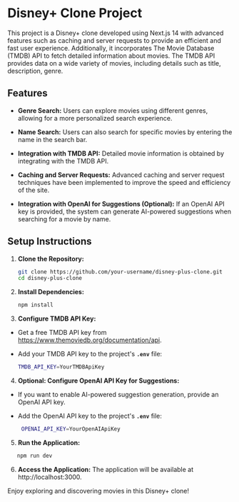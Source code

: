 # Disney+ Clone Project

This project is a Disney+ clone developed using Next.js 14 with advanced features such as caching and server requests to provide an efficient and fast user experience. Additionally, it incorporates The Movie Database (TMDB) API to fetch detailed information about movies. The TMDB API provides data on a wide variety of movies, including details such as title, description, genre.

## Features

- **Genre Search:** Users can explore movies using different genres, allowing for a more personalized search experience.

- **Name Search:** Users can also search for specific movies by entering the name in the search bar.

- **Integration with TMDB API:** Detailed movie information is obtained by integrating with the TMDB API.

- **Caching and Server Requests:** Advanced caching and server request techniques have been implemented to improve the speed and efficiency of the site.

- **Integration with OpenAI for Suggestions (Optional):** If an OpenAI API key is provided, the system can generate AI-powered suggestions when searching for a movie by name.

## Setup Instructions

1. **Clone the Repository:**

   ```bash
   git clone https://github.com/your-username/disney-plus-clone.git
   cd disney-plus-clone
   ```

2. **Install Dependencies:**

   ```bash
   npm install
   ```

3. **Configure TMDB API Key:**

- Get a free TMDB API key from https://www.themoviedb.org/documentation/api.

- Add your TMDB API key to the project's **`.env`** file:
  ```bash
  TMDB_API_KEY=YourTMDBApiKey
  ```

4. **Optional: Configure OpenAI API Key for Suggestions:**

- If you want to enable AI-powered suggestion generation, provide an OpenAI API key.

- Add the OpenAI API key to the project's **`.env`** file:
  ```bash
   OPENAI_API_KEY=YourOpenAIApiKey
  ```

5. **Run the Application:**

```bash
   npm run dev
```

6. **Access the Application:**
   The application will be available at http://localhost:3000.

Enjoy exploring and discovering movies in this Disney+ clone!

